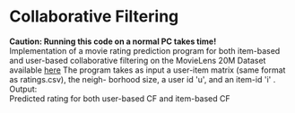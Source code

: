 # Collaborative Filtering
**Caution: Running this code on a normal PC takes time!** </br>
Implementation of a movie rating prediction program for both item-based and user-based collaborative filtering on the MovieLens 20M Dataset available [here](http://grouplens.org/datasets/movielens/)
The program takes as input a user-item matrix (same format as ratings.csv), the neigh-
borhood size, a user id 'u', and an item-id 'i' . </br>
Output: </br>
Predicted rating for both user-based CF and item-based CF
